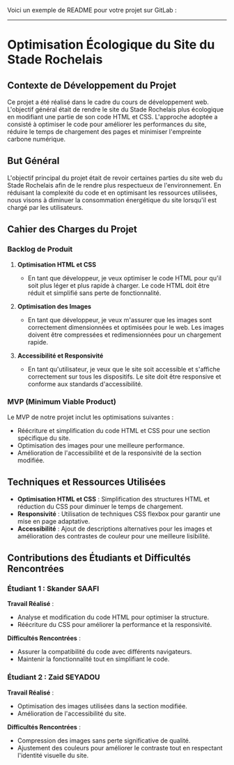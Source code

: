 Voici un exemple de README pour votre projet sur GitLab :

---

# Optimisation Écologique du Site du Stade Rochelais

## Contexte de Développement du Projet

Ce projet a été réalisé dans le cadre du cours de développement web. L'objectif général était de rendre le site du Stade Rochelais plus écologique en modifiant une partie de son code HTML et CSS. L'approche adoptée a consisté à optimiser le code pour améliorer les performances du site, réduire le temps de chargement des pages et minimiser l'empreinte carbone numérique.

## But Général

L'objectif principal du projet était de revoir certaines parties du site web du Stade Rochelais afin de le rendre plus respectueux de l'environnement. En réduisant la complexité du code et en optimisant les ressources utilisées, nous visons à diminuer la consommation énergétique du site lorsqu'il est chargé par les utilisateurs.

## Cahier des Charges du Projet

### Backlog de Produit

1. **Optimisation HTML et CSS**
   - En tant que développeur, je veux optimiser le code HTML pour qu'il soit plus léger et plus rapide à charger. Le code HTML doit être réduit et simplifié sans perte de fonctionnalité.

2. **Optimisation des Images**
   - En tant que développeur, je veux m'assurer que les images sont correctement dimensionnées et optimisées pour le web. Les images doivent être compressées et redimensionnées pour un chargement rapide.

3. **Accessibilité et Responsivité**
   - En tant qu'utilisateur, je veux que le site soit accessible et s'affiche correctement sur tous les dispositifs. Le site doit être responsive et conforme aux standards d'accessibilité.

### MVP (Minimum Viable Product)

Le MVP de notre projet inclut les optimisations suivantes :
- Réécriture et simplification du code HTML et CSS pour une section spécifique du site.
- Optimisation des images pour une meilleure performance.
- Amélioration de l'accessibilité et de la responsivité de la section modifiée.

## Techniques et Ressources Utilisées

- **Optimisation HTML et CSS** : Simplification des structures HTML et réduction du CSS pour diminuer le temps de chargement.
- **Responsivité** : Utilisation de techniques CSS flexbox pour garantir une mise en page adaptative.
- **Accessibilité** : Ajout de descriptions alternatives pour les images et amélioration des contrastes de couleur pour une meilleure lisibilité.

## Contributions des Étudiants et Difficultés Rencontrées

### Étudiant 1 : Skander SAAFI

**Travail Réalisé** :
- Analyse et modification du code HTML pour optimiser la structure.
- Réécriture du CSS pour améliorer la performance et la responsivité.

**Difficultés Rencontrées** :
- Assurer la compatibilité du code avec différents navigateurs.
- Maintenir la fonctionnalité tout en simplifiant le code.

### Étudiant 2 : Zaid SEYADOU

**Travail Réalisé** :
- Optimisation des images utilisées dans la section modifiée.
- Amélioration de l'accessibilité du site.

**Difficultés Rencontrées** :
- Compression des images sans perte significative de qualité.
- Ajustement des couleurs pour améliorer le contraste tout en respectant l'identité visuelle du site.
